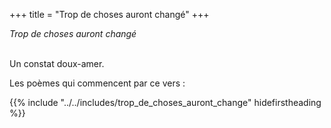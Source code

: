 +++
title = "Trop de choses auront changé"
+++

_Trop de choses auront changé_

 \
Un constat doux-amer.

Les poèmes qui commencent par ce vers :

{{% include "../../includes/trop_de_choses_auront_change" hidefirstheading %}}
